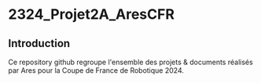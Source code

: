 # 2324_Projet2A_AresCFR
## Introduction
Ce repository github regroupe l'ensemble des projets & documents réalisés par Ares pour la Coupe de France de Robotique 2024.
